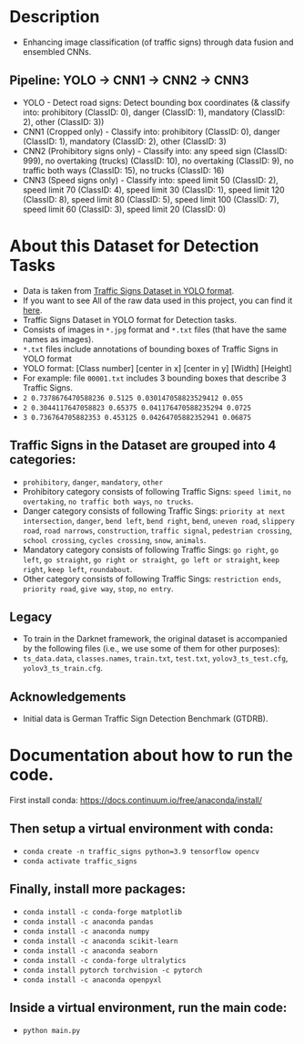 # Description 
- Enhancing image classification (of traffic signs) through data fusion and ensembled CNNs.
## Pipeline: YOLO -> CNN1 -> CNN2 -> CNN3
- YOLO - Detect road signs: Detect bounding box coordinates (& classify into: prohibitory (ClassID: 0), danger (ClassID: 1), mandatory (ClassID: 2), other (ClassID: 3))
- CNN1 (Cropped only) - Classify into: prohibitory (ClassID: 0), danger (ClassID: 1), mandatory (ClassID: 2), other (ClassID: 3)
- CNN2 (Prohibitory signs only) - Classify into: any speed sign (ClassID: 999), no overtaking (trucks) (ClassID: 10), no overtaking (ClassID: 9), no traffic both ways (ClassID: 15), no trucks (ClassID: 16)
- CNN3 (Speed signs only) - Classify into: speed limit 50 (ClassID: 2), speed limit 70 (ClassID: 4), speed limit 30 (ClassID: 1), speed limit 120 (ClassID: 8), speed limit 80 (ClassID: 5), speed limit 100 (ClassID: 7), speed limit 60 (ClassID: 3), speed limit 20 (ClassID: 0)
# About this Dataset for Detection Tasks 
- Data is taken from [Traffic Signs Dataset in YOLO format](https://www.kaggle.com/datasets/valentynsichkar/traffic-signs-dataset-in-yolo-format).
- If you want to see All of the raw data used in this project, you can find it [here](https://www.dropbox.com/scl/fi/msnsyrtr2v5nf0xra3z95/raw_data.zip?rlkey=8rxvlfdt91mc8hg0u7o2xazon&dl=0).
- Traffic Signs Dataset in YOLO format for Detection tasks.
- Consists of images in `*.jpg` format and `*.txt` files (that have the same names as images).
- `*.txt` files include annotations of bounding boxes of Traffic Signs in YOLO format
- YOLO format: \[Class number\] \[center in x\] \[center in y\] \[Width\] \[Height\]
- For example: file `00001.txt` includes 3 bounding boxes that describe 3 Traffic Signs.
- `2 0.7378676470588236 0.5125 0.030147058823529412 0.055`
- `2 0.3044117647058823 0.65375 0.041176470588235294 0.0725`
- `3 0.736764705882353 0.453125 0.04264705882352941 0.06875`
## Traffic Signs in the Dataset are grouped into 4 categories:
- `prohibitory`, `danger`, `mandatory`, `other`
- Prohibitory category consists of following Traffic Signs: `speed limit`, `no overtaking`, `no traffic both ways`, `no trucks`.
- Danger category consists of following Traffic Sings: `priority at next intersection`, `danger`, `bend left`, `bend right`, `bend`, `uneven road`, `slippery road`, `road narrows`, `construction`, `traffic signal`, `pedestrian crossing`, `school crossing`, `cycles crossing`, `snow`, `animals`.
- Mandatory category consists of following Traffic Sings: `go right`, `go left`, `go straight`, `go right or straight`,` go left or straight`, `keep right`, `keep left`, `roundabout`.
- Other category consists of following Traffic Sings: `restriction ends`, `priority road`, `give way`, `stop`, `no entry`.
## Legacy
- To train in the Darknet framework, the original dataset is accompanied by the following files (i.e., we use some of them for other purposes):
- `ts_data.data`, `classes.names`, `train.txt`, `test.txt`, `yolov3_ts_test.cfg`, `yolov3_ts_train.cfg`.
## Acknowledgements
- Initial data is German Traffic Sign Detection Benchmark (GTDRB).

# Documentation about how to run the code.
First install conda:
https://docs.continuum.io/free/anaconda/install/

## Then setup a virtual environment with conda:
- `conda create -n traffic_signs python=3.9 tensorflow opencv`
- `conda activate traffic_signs`

## Finally, install more packages:
- `conda install -c conda-forge matplotlib`
- `conda install -c anaconda pandas`
- `conda install -c anaconda numpy`
- `conda install -c anaconda scikit-learn`
- `conda install -c anaconda seaborn`
- `conda install -c conda-forge ultralytics`
- `conda install pytorch torchvision -c pytorch` 
- `conda install -c anaconda openpyxl`

## Inside a virtual environment, run the main code:
- `python main.py`